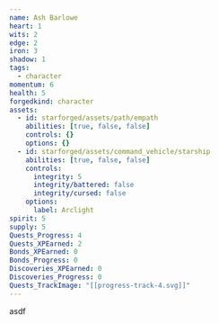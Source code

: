 ```yaml
---
name: Ash Barlowe
heart: 1
wits: 2
edge: 2
iron: 3
shadow: 1
tags:
  - character
momentum: 6
health: 5
forgedkind: character
assets:
  - id: starforged/assets/path/empath
    abilities: [true, false, false]
    controls: {}
    options: {}
  - id: starforged/assets/command_vehicle/starship
    abilities: [true, false, false]
    controls:
      integrity: 5
      integrity/battered: false
      integrity/cursed: false
    options:
      label: Arclight
spirit: 5
supply: 5
Quests_Progress: 4
Quests_XPEarned: 2
Bonds_XPEarned: 0
Bonds_Progress: 0
Discoveries_XPEarned: 0
Discoveries_Progress: 0
Quests_TrackImage: "[[progress-track-4.svg]]"
---
```


asdf
